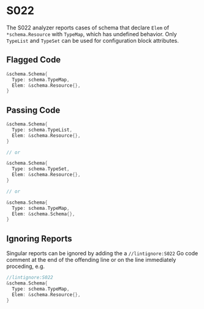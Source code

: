 # S022

The S022 analyzer reports cases of schema that declare `Elem` of `*schema.Resource`
with `TypeMap`, which has undefined behavior. Only `TypeList` and `TypeSet` can be
used for configuration block attributes.

## Flagged Code

```go
&schema.Schema{
  Type: schema.TypeMap,
  Elem: &schema.Resource{},
}
```

## Passing Code

```go
&schema.Schema{
  Type: schema.TypeList,
  Elem: &schema.Resource{},
}

// or

&schema.Schema{
  Type: schema.TypeSet,
  Elem: &schema.Resource{},
}

// or

&schema.Schema{
  Type: schema.TypeMap,
  Elem: &schema.Schema{},
}
```

## Ignoring Reports

Singular reports can be ignored by adding the a `//lintignore:S022` Go code comment at the end of the offending line or on the line immediately proceding, e.g.

```go
//lintignore:S022
&schema.Schema{
  Type: schema.TypeMap,
  Elem: &schema.Resource{},
}
```
